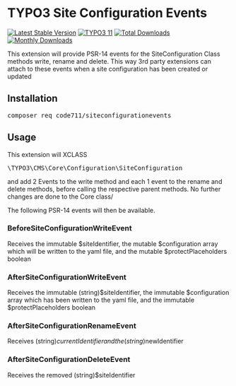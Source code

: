 # TYPO3 Site Configuration Events

[![Latest Stable Version](https://poser.pugx.org/code711/siteconfigurationevents/v/stable.svg)](https://extensions.typo3.org/code711/siteconfigurationevents/)
[![TYPO3 11](https://img.shields.io/badge/TYPO3-11-orange.svg)](https://get.typo3.org/version/11)
[![Total Downloads](https://poser.pugx.org/code711/siteconfigurationevents/d/total.svg)](https://packagist.org/packages/code711/siteconfigurationevents)
[![Monthly Downloads](https://poser.pugx.org/code711/siteconfigurationevents/d/monthly)](https://packagist.org/packages/code711/siteconfigurationevents)

This extension will provide PSR-14 events for the SiteConfiguration Class methods write, rename and delete. This way 3rd party extensions can attach to these events when a site configuration has been created or updated

## Installation

<pre>composer req code711/siteconfigurationevents</pre>

## Usage

This extension will XCLASS <pre>\TYPO3\CMS\Core\Configuration\SiteConfiguration</pre> and add 2 Events to the write method and each 1 event to the rename and delete methods, before calling the respective parent methods. No further changes are done to the Core class/

The following PSR-14 events will then be available.

### BeforeSiteConfigurationWriteEvent

Receives the immutable $siteIdentifier, the mutable $configuration array which will be written to the yaml file, and the mutable $protectPlaceholders boolean

### AfterSiteConfigurationWriteEvent

Receives the immutable (string)$siteIdentifier, the immutable $configuration array which has been written to the yaml file, and the immutable $protectPlaceholders boolean

### AfterSiteConfigurationRenameEvent

Receives (string)$currentIdentifier and the (string)$newIdentifier

### AfterSiteConfigurationDeleteEvent

Receives the removed (string)$siteIdentifier
